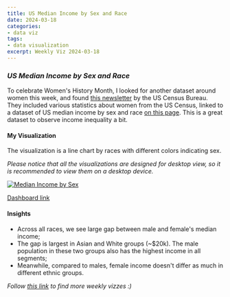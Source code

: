 ```yaml
---
title: US Median Income by Sex and Race
date: 2024-03-18
categories:
- data viz
tags:
- data visualization
excerpt: Weekly Viz 2024-03-18
---
```


### *US Median Income by Sex and Race*

To celebrate Women's History Month, I looked for another dataset around women this week, and found [this newsletter](https://www.census.gov/newsroom/facts-for-features/2024/womens-history-month.html) by the US Census Bureau. They included various statistics about women from the US Census, linked to a dataset of US median income by sex and race [on this page](https://www.census.gov/data/tables/time-series/demo/income-poverty/historical-income-people.html). This is a great dataset to observe income inequality a bit.  

#### My Visualization

The visualization is a line chart by races with different colors indicating sex.  

*Please notice that all the visualizations are designed for desktop view, so it is recommended to view them on a desktop device.*  

<div class='tableauPlaceholder' id='viz1710821182954' style='position: relative'>
  <noscript><a href='#'>
    <img alt='Median Income by Sex ' src='https:&#47;&#47;public.tableau.com&#47;static&#47;images&#47;20&#47;20240318USMedianIncomebySexandRace&#47;MedianIncomebySex&#47;1_rss.png' style='border: none' />
  </a></noscript>
  <object class='tableauViz'  style='display:none;'>
    <param name='host_url' value='https%3A%2F%2Fpublic.tableau.com%2F' /> 
    <param name='embed_code_version' value='3' /> 
    <param name='site_root' value='' />
    <param name='name' value='20240318USMedianIncomebySexandRace&#47;MedianIncomebySex' />
    <param name='tabs' value='no' />
    <param name='toolbar' value='yes' />
    <param name='static_image' value='https:&#47;&#47;public.tableau.com&#47;static&#47;images&#47;20&#47;20240318USMedianIncomebySexandRace&#47;MedianIncomebySex&#47;1.png' />
    <param name='animate_transition' value='yes' />
    <param name='display_static_image' value='yes' />
    <param name='display_spinner' value='yes' />
    <param name='display_overlay' value='yes' />
    <param name='display_count' value='yes' />
    <param name='language' value='en-US' />
    <param name='filter' value='publish=yes' />
  </object></div>           
  <script type='text/javascript'>      
    var divElement = document.getElementById('viz1710821182954');    
    var vizElement = divElement.getElementsByTagName('object')[0];    
    if ( divElement.offsetWidth > 800 ) { vizElement.style.width='800px';vizElement.style.height='627px';} else if ( divElement.offsetWidth > 500 ) { vizElement.style.width='800px';vizElement.style.height='627px';} else { vizElement.style.width='100%';vizElement.style.height='727px';}     
    var scriptElement = document.createElement('script');       
    scriptElement.src = 'https://public.tableau.com/javascripts/api/viz_v1.js';      
    vizElement.parentNode.insertBefore(scriptElement, vizElement);           
  </script>

[Dashboard link](https://public.tableau.com/views/20240318USMedianIncomebySexandRace/MedianIncomebySex?:language=en-US&publish=yes&:sid=&:display_count=n&:origin=viz_share_link)
  
#### Insights
* Across all races, we see large gap between male and female's median income;
* The gap is largest in Asian and White groups (~$20k). The male population in these two groups also has the highest income in all segments;
* Meanwhile, compared to males, female income doesn't differ as much in different ethnic groups.  
  
*Follow [this link](https://yudong-94.github.io/personal-website/project/WeeklyViz2024/) to find more weekly vizzes :)*
